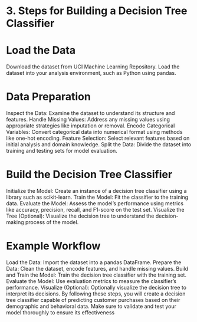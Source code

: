 # 3. Steps for Building a Decision Tree Classifier
# Load the Data

Download the dataset from UCI Machine Learning Repository.
Load the dataset into your analysis environment, such as Python using pandas.
# Data Preparation

Inspect the Data: Examine the dataset to understand its structure and features.
Handle Missing Values: Address any missing values using appropriate strategies like imputation or removal.
Encode Categorical Variables: Convert categorical data into numerical format using methods like one-hot encoding.
Feature Selection: Select relevant features based on initial analysis and domain knowledge.
Split the Data: Divide the dataset into training and testing sets for model evaluation.
# Build the Decision Tree Classifier

Initialize the Model: Create an instance of a decision tree classifier using a library such as scikit-learn.
Train the Model: Fit the classifier to the training data.
Evaluate the Model: Assess the model’s performance using metrics like accuracy, precision, recall, and F1-score on the test set.
Visualize the Tree (Optional): Visualize the decision tree to understand the decision-making process of the model.
# Example Workflow

Load the Data: Import the dataset into a pandas DataFrame.
Prepare the Data: Clean the dataset, encode features, and handle missing values.
Build and Train the Model: Train the decision tree classifier with the training set.
Evaluate the Model: Use evaluation metrics to measure the classifier’s performance.
Visualize (Optional): Optionally visualize the decision tree to interpret its decisions.
By following these steps, you will create a decision tree classifier capable of predicting customer purchases based on their demographic and behavioral data. Make sure to validate and test your model thoroughly to ensure its effectiveness
